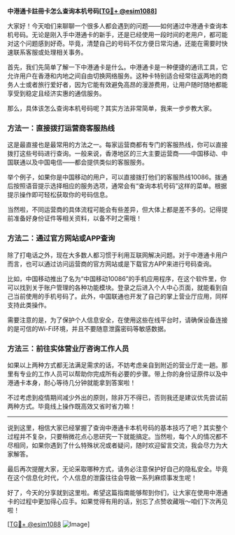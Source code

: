 **中港通卡註冊卡怎么查询本机号码[[TG💪+ @esim1088](https://t.me/s/esim1088)]**

大家好！今天咱们来聊聊一个很多人都会遇到的问题——如何通过中港通卡查询本机号码。无论是刚入手中港通卡的新手，还是已经使用一段时间的老用户，都可能对这个问题感到好奇。毕竟，清楚自己的号码不仅方便日常沟通，还能在需要时快速联系客服或处理相关事务。

首先，我们先简单了解一下中港通卡是什么。中港通卡是一种便捷的通讯工具，它允许用户在香港和内地之间自由切换网络服务。这种卡特别适合经常往返两地的商务人士或者旅行爱好者，因为它能有效避免高昂的漫游费用，让用户随时随地都能享受到稳定且经济实惠的通信服务。

那么，具体该怎么查询本机号码呢？其实方法非常简单，我来一步步教大家。

### 方法一：直接拨打运营商客服热线

这是最直接也是最常用的方法之一。每家运营商都有专门的客服热线，你可以直接拨打这些号码进行查询。一般来说，香港地区的三大主要运营商——中国移动、中国联通以及中国电信——都会提供类似的客服服务。

举个例子，如果你是中国移动的用户，可以直接拨打他们的客服热线10086。拨通后按照语音提示选择相应的服务选项，通常会有“查询本机号码”这样的菜单。根据提示操作即可轻松获取你的号码信息。

当然啦，不同运营商的具体流程可能会有些差异，但大体上都是差不多的。记得提前准备好身份证件等相关资料，以备不时之需哦！

### 方法二：通过官方网站或APP查询

除了打电话之外，现在大多数人都习惯于利用互联网解决问题。对于中港通卡用户而言，也可以通过访问运营商的官方网站或是下载官方APP来进行号码查询。

比如，中国移动推出了名为“中国移动10086”的手机应用程序，在这个软件里，你可以找到关于账户管理的各种功能模块。登录之后进入个人中心页面，就能看到自己当前使用的手机号码了。此外，中国联通也开发了自己的掌上营业厅应用，同样支持此类操作。

需要注意的是，为了保护个人信息安全，在使用这些在线平台时，请确保设备连接的是可信的Wi-Fi环境，并且不要随意泄露密码等敏感数据。

### 方法三：前往实体营业厅咨询工作人员

如果以上两种方式都无法满足需求的话，不妨考虑亲自到附近的营业厅走一趟。那里有专业的工作人员可以帮助你完成所有必要的步骤。带上你的身份证原件以及中港通卡本身，耐心等待几分钟就能拿到答案啦！

不过考虑到疫情期间减少外出的原则，除非万不得已，否则我还是建议优先尝试前两种方式。毕竟线上操作既高效又省时省力嘛！

---

说到这里，相信大家已经掌握了查询中港通卡本机号码的基本技巧了吧？其实整个过程并不复杂，只要稍微花点心思研究一下就能搞定。当然啦，每个人的情况都不尽相同，如果你遇到了什么特殊状况或者疑问，随时欢迎留言交流，我会尽力为大家解答。

最后再次提醒大家，无论采取哪种方式，请务必注意保护好自己的隐私安全。毕竟在这个信息化时代，个人信息的泄露往往会导致一系列麻烦事发生呢！

好了，今天的分享就到这里啦。希望这篇指南能够帮到你们，让大家在使用中港通卡的过程中更加得心应手。如果觉得有用的话，别忘了点赞收藏哦～咱们下次再见啦！

[[TG💪+ @esim1088](https://t.me/s/esim1088) ![Image](https://i.postimg.cc/4NQfJmqS/Snipaste-2025-05-13-00-14-12.png)]